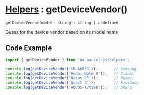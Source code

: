 # [Helpers](/api/submodules/helpers/overview) : getDeviceVendor()

`getDeviceVendor(model: string): string | undefined`

Guess for the device vendor based on its model name

## Code Example

```js [example.js]
import { getDeviceVendor } from 'ua-parser-js/helpers';

console.log(getDeviceVendor('SM-A605G'));       // Samsung
console.log(getDeviceVendor('Redmi Note 8'));   // Xiaomi
console.log(getDeviceVendor('Nexus 6P'));       // Huawei
console.log(getDeviceVendor('Quest 3'));        // Facebook
console.log(getDeviceVendor('AQUOS-TVX19B'));   // Sharp
```